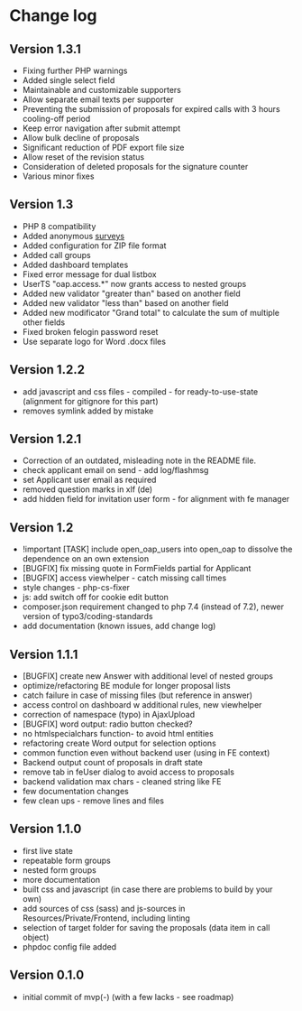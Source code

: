 # Change log

## Version 1.3.1

- Fixing further PHP warnings
- Added single select field
- Maintainable and customizable supporters
- Allow separate email texts per supporter
- Preventing the submission of proposals for expired calls with 3 hours cooling-off period
- Keep error navigation after submit attempt
- Allow bulk decline of proposals
- Significant reduction of PDF export file size
- Allow reset of the revision status
- Consideration of deleted proposals for the signature counter
- Various minor fixes

## Version 1.3

- PHP 8 compatibility
- Added anonymous [surveys](../Configuration/function_survey.md)
- Added configuration for ZIP file format
- Added call groups
- Added dashboard templates
- Fixed error message for dual listbox
- UserTS "oap.access.*" now grants access to nested groups
- Added new validator "greater than" based on another field
- Added new validator "less than" based on another field
- Added new modificator "Grand total" to  calculate the sum of multiple other fields
- Fixed broken felogin password reset
- Use separate logo for Word .docx files

## Version 1.2.2

- add javascript and css files - compiled - for ready-to-use-state (alignment for gitignore for this part)
- removes symlink added by mistake

## Version 1.2.1

- Correction of an outdated, misleading note in the README file.
- check applicant email on send - add log/flashmsg
- set Applicant user email as required
- removed question marks in xlf (de)
- add hidden field for invitation user form - for alignment with fe manager

## Version 1.2

- !important  [TASK] include open_oap_users into open_oap to dissolve the dependence on an own extension
- [BUGFIX] fix missing quote in FormFields partial for Applicant
- [BUGFIX]  access viewhelper - catch missing call times
- style changes - php-cs-fixer
- js: add switch off for cookie edit button
- composer.json requirement changed to php 7.4 (instead of 7.2), newer version of typo3/coding-standards
- add documentation (known issues, add change log)

## Version 1.1.1

- [BUGFIX] create new Answer with additional level of nested groups
- optimize/refactoring BE module for longer proposal lists
- catch failure in case of missing files (but reference in answer)
- access control on dashboard w additional rules, new viewhelper
- correction of namespace (typo) in AjaxUpload
- [BUGFIX] word output: radio button checked?
- no htmlspecialchars function-  to avoid html entities
- refactoring create Word output for selection options
- common function even without backend user (using in FE context)
- Backend output count of proposals in draft state
- remove tab in feUser dialog to avoid access to proposals
- backend validation max chars - cleaned string like FE
- few documentation changes
- few clean ups - remove lines and files

## Version 1.1.0

- first live state
- repeatable form groups
- nested form groups
- more documentation
- built css and javascript (in case there are problems to build by your own)
- add sources of css (sass) and js-sources in Resources/Private/Frontend, including linting
- selection of target folder for saving the proposals (data item in call object)
- phpdoc config file added

## Version 0.1.0

- initial commit of mvp(-) (with a few lacks - see roadmap)
